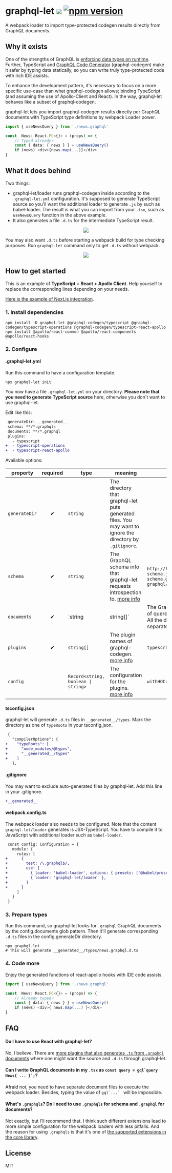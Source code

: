 # graphql-let ![](https://github.com/piglovesyou/graphql-let/workflows/Node%20CI/badge.svg) [![npm version](https://badge.fury.io/js/graphql-let.svg)](https://badge.fury.io/js/graphql-let)

A webpack loader to import type-protected codegen results directly from GraphQL documents. 

## Why it exists

One of the strengths of GraphQL is [enforcing data types on runtime](https://graphql.github.io/graphql-spec/June2018/#sec-Value-Completion). Further, TypeScript and [GraphQL Code Generator](https://graphql-code-generator.com/) (graphql-codegen) make it safer by typing data statically, so you can write truly type-protected code with rich IDE assists.

To enhance the development pattern, it's necessary to focus on a more specific use-case than what graphql-codegen allows; binding TypeScript (and assuming the use of Apollo-Client and React). In the way, graphql-let behaves like a subset of graphql-codegen.

graphql-let lets you import graphql-codegen results directly per GraphQL documents with TypeScript type definitions by webpack Loader power.

```typescript jsx
import { useNewsQuery } from './news.graphql'

const  News: React.FC<{}> = (props) => {
	// Typed already️⚡️
	const { data: { news } } = useNewsQuery()
	if (news) <div>{news.map(...)}</div>
}
```

## What it does behind

Two things:

* graphql-let/loader runs graphql-codegen inside according to the `.graphql-let.yml` configuration. It's supposed to generate TypeScript source so you'll want the additional loader to generate `.js` by such as babel-loader. The result is what you can import from your `.tsx`, such as `useNewsQuery` function in the above example.
* It also generates a file `.d.ts` for the intermediate TypeScript result.

<p align="center"><img src="./resource/graphql-let-loader.png" /></p>

You may also want `.d.ts` before starting a webpack build for type checking purposes. Run `graphql-let` command only to get `.d.ts` without webpack. 

<p align="center"><img src="./resource/graphql-let.png" /></p>

## How to get started

This is an example of **TypeScript + React + Apollo Client**. Help yourself to replace the corresponding lines depending on your needs.

[Here is the example of Next.js integration](https://github.com/piglovesyou/nextjs-example-typescript-graphql#readme).

### 1. Install dependencies

```
npm install -D graphql-let @graphql-codegen/typescript @graphql-codegen/typescript-operations @graphql-codegen/typescript-react-apollo
npm install @apollo/react-common @apollo/react-components @apollo/react-hooks
```

### 2. Configure

#### .graphql-let.yml

Run this command to have a configuration template.

```
npx graphql-let init
```

You now have a file `.graphql-let.yml` on your directory. **Please note that you need to generate TypeScript source** here, otherwise you don't want to use graphql-let.

Edit like this:

```diff
 generateDir: __generated__
 schema: **/*.graphqls
 documents: **/*.graphql
 plugins:
   - typescript
+  - typescript-operations
+  - typescript-react-apollo
```

Available options:

| property | required | type | meaning | examples |
| --- | :---: | --- | --- | --- |
| `generateDir` | ✔︎ | `string` | The directory that graphql-let puts generated files. You may want to ignore the directory by `.gitignore`.
| `schema` | ✔︎ | `string` | The GraphQL schema info that graphql-let requests introspection to. [more info](https://github.com/ardatan/graphql-toolkit#schema-loading) | `http://localhost:3000/graphql`<br />`schema.json`<br />`schema.graphqls`<br />`graphql/**/*.graphqls` |
| `documents` | ✔︎ | `string | string[]` | The GraphQL documents info of quereis and mutations etc. All the documents have to be separate files. | `./queries-and-mutations/**/*.graphql` |
| `plugins` | ✔︎ | `string[]` | The plugin names of graphql-codegen. [more info](https://graphql-code-generator.com/docs/plugins/) | `typescript-react-apollo` |
| `config` |  | `Record<string, boolean \| string>` | The configuration for the plugins. [more info](https://graphql-code-generator.com/docs/getting-started/config-field)  | `withHOC: false` |

#### tsconfig.json

graphql-let will generate `.d.ts` files in `__generated__/types`. Mark the directory as one of `typeRoots` in your tsconfig.json.

```diff
 {
   "compilerOptions": {
+    "typeRoots": [
+      "node_modules/@types",
+      "__generated__/types"
+    ]
   },
```

#### .gitignore

You may want to exclude auto-generated files by graphql-let. Add this line in your .gitignore.

```diff
+__generated__
```

#### webpack.config.ts

The webpack loader also needs to be configured. Note that the content `graphql-let/loader` generates is JSX-TypeScript. You have to compile it to JavaScript with additional loader such as `babel-loader`.

```diff
 const config: Configuration = {
   module: {
     rules: [
+      {
+        test: /\.graphql$/,
+        use: [
+          { loader: 'babel-loader', options: { presets: ['@babel/preset-typescript', '@babel/preset-react'] } },
+          { loader: 'graphql-let/loader' },
+        ]
+      }
     ]
   }
 }
```

### 3. Prepare types 

Run this command, so graphql-let looks for `.graphql` GraphQL documents by the config.documents glob pattern. Then it'll generate corresponding `.d.ts` files in the config.generateDir directory.

```
npx graphql-let
# This will generate __generated__/types/news.graphql.d.ts
```

### 4. Code more

Enjoy the generated functions of react-apollo hooks with IDE code assists.

```typescript jsx
import { useNewsQuery } from './news.graphql'

const  News: React.FC<{}> = (props) => {
    // Already typed⚡️
    const { data: { news } } = useNewsQuery()
    if (news) <div>{ news.map(...) }</div>
}
```

## FAQ

#### Do I have to use React with graphql-let?

No, I believe. There are [more plugins that also generates `.ts` from `.graphql` documents](https://graphql-code-generator.com/docs/plugins/) where one might want the source and `.d.ts` through graphql-let.

#### Can I write GraphQL documents in my `.tsx` as ``const query = gql`query News{ ... }`;``?

Afraid not, you need to have separate document files to execute the webpack loader. Besides, typing the value of ``gql`...` `` will be impossible.

#### What's `.graphqls`? Do I need to use `.graphqls` for schema and `.graphql` for documents?

Not exactly, but I'll recommend that. I think such different extensions lead to more simple configuration for the webpack loaders with less pitfalls. And the reason for using `.graphqls` is that it's one of [the supported extensions in the core library](https://github.com/ardatan/graphql-toolkit/blob/d29e518a655c02e3e14377c8c7d3de61f08e6200/packages/loaders/graphql-file/src/index.ts#L9).

## License

MIT
